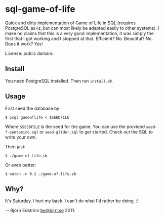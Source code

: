 sql-game-of-life
================

Quick and dirty implementation of Game of Life in SQL (requires PostgreSQL as-is, but can most likely be adapted easily to other systems). I make no claims that this is a very good implementation, it was simply the first that I got working and I stopped at that. Efficient? No. Beautiful? No. Does it work? Yes!

License: public domain.

Install
-------

You need PostgreSQL installed. Then run `install.sh`.

Usage
-----

First seed the database by

`$ psql gameoflife < $SEEDFILE`

Where `$SEEDFILE` is the seed for the game. You can use the provided `seed-f-pentamino.sql` or `seed-glider.sql` to get started. Check out the SQL to write your own.

Then just:

`$ ./game-of-life.sh`

Or even better:

`$ watch -n 0.1 ./game-of-life.sh`

Why?
----

It's Saturday. I hurt my back. I can't do what I'd rather be doing. :)

-- Björn Edström <be@bjrn.se> 2011.
